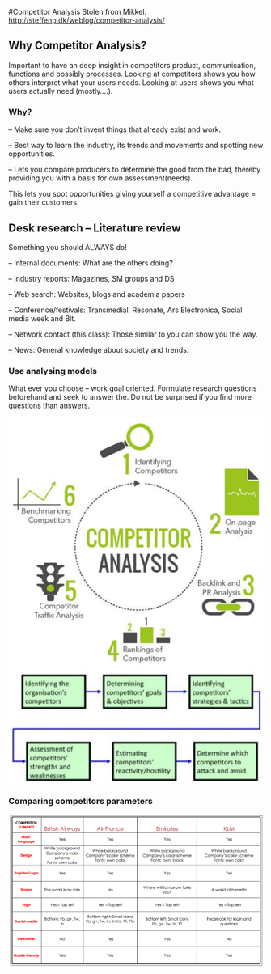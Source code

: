 #Competitor Analysis
Stolen from Mikkel. <http://steffenp.dk/weblog/competitor-analysis/>

## Why Competitor Analysis?

Important to have an deep insight in competitors product, communication, functions and possibly processes. Looking at competitors shows you how others interpret what your users needs. Looking at users shows you what users actually need (mostly….).

### Why?

– Make sure you don’t invent things that already exist and work.

– Best way to learn the industry, its trends and movements and spotting new opportunities.

– Lets you compare producers to determine the good from the bad, thereby providing you with a basis for own assessment(needs).

This lets you spot opportunities giving yourself a competitive advantage = gain their customers.

## Desk research – Literature review

Something you should ALWAYS do!

– Internal documents: What are the others doing?

– Industry reports: Magazines, SM groups and DS

– Web search: Websites, blogs and academia papers

– Conference/festivals: Transmedial, Resonate, Ars Electronica, Social media week and Bit.

– Network contact (this class): Those similar to you can show you the way.

– News: General knowledge about society and trends.

### Use analysing models

What ever you choose – work goal oriented. Formulate research questions beforehand and seek to answer the. Do not be surprised if you find more questions than answers.

![Competitor](../assets/competitor.png)
![Competitor2](../assets/competitor2.png)


### Comparing competitors parameters

![Competitor2](../assets/comparing.png)
